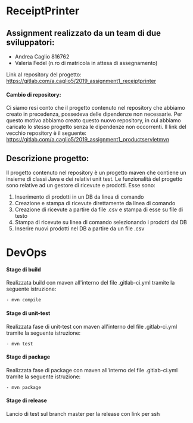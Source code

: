 # ReceiptPrinter

## Assignment realizzato da un team di due sviluppatori:

* Andrea Caglio 816762
* Valeria Fedel (n.ro di matricola in attesa di assegnamento)

Link al repository del progetto: https://gitlab.com/a.caglio5/2019_assignment1_receiptprinter 

#### Cambio di repository:

Ci siamo resi conto che il progetto contenuto nel repository che abbiamo creato in precedenza, possedeva delle dipendenze non necessarie.
Per questo motivo abbiamo creato questo nuovo repository, in cui abbiamo caricato lo stesso progetto senza le dipendenze non occorrenti.
Il link del vecchio repository è il seguente:
https://gitlab.com/a.caglio5/2019_assignment1_productservletmvn

## Descrizione progetto:

Il progetto contenuto nel repository è un progetto maven che contiene un insieme di classi Java e dei relativi unit test.
Le funzionalità del progetto sono relative ad un gestore di ricevute e prodotti. Esse sono:

1. Inserimento di prodotti in un DB da linea di comando
2. Creazione e stampa di ricevute direttamente da linea di comando
3. Creazione di ricevute a partire da file .csv e stampa di esse su file di testo
4. Stampa di ricevute su linea di comando selezionando i prodotti dal DB
5. Inserire nuovi prodotti nel DB a partire da un file .csv

# DevOps

#### Stage di build

Realizzata build con maven all'interno del file .gitlab-ci.yml tramite la seguente istruzione:
  
    - mvn compile


#### Stage di unit-test

Realizzata fase di unit-test con maven all'interno del file .gitlab-ci.yml tramite la seguente istruzione:
  
    - mvn test
    
#### Stage di package

Realizzata fase di package con maven all'interno del file .gitlab-ci.yml tramite la seguente istruzione:
  
    - mvn package
    
#### Stage di release

Lancio di test sul branch master per la release con link per ssh
